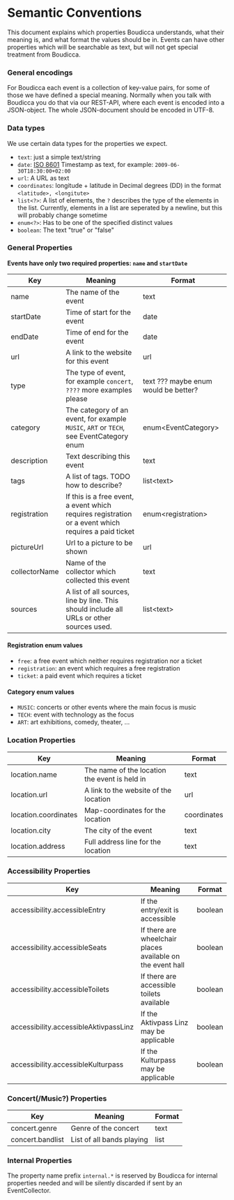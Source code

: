 # Semantic Conventions

This document explains which properties Boudicca understands, what their meaning is, and what format the values should
be
in. Events can have other properties which will be searchable as text, but will not get special treatment from
Boudicca.

### General encodings

For Boudicca each event is a collection of key-value pairs, for some of those we have defined a special meaning.
Normally when you talk with Boudicca you do that via our REST-API, where each event is encoded into a JSON-object. The
whole JSON-document should be encoded in UTF-8.

### Data types

We use certain data types for the properties we expect.

* `text`: just a simple text/string
* `date`: [ISO 8601](https://en.wikipedia.org/wiki/ISO_8601) Timestamp as text, for example: `2009-06-30T18:30:00+02:00`
* `url`: A URL as text
* `coordinates`: longitude + latitude in Decimal degrees (DD) in the format `<latitude>, <longitute>`
* `list<?>`: A list of elements, the `?` describes the type of the elements in the list. Currently, elements in a list
  are seperated by a newline, but this will probably change sometime
* `enum<?>`: Has to be one of the specified distinct values
* `boolean`: The text "true" or "false"

### General Properties

**Events have only two required properties: `name` and `startDate`**

| Key           | Meaning                                                                                              | Format                               |
|---------------|------------------------------------------------------------------------------------------------------|--------------------------------------|
| name          | The name of the event                                                                                | text                                 |
| startDate     | Time of start for the event                                                                          | date                                 |
| endDate       | Time of end for the event                                                                            | date                                 |
| url           | A link to the website for this event                                                                 | url                                  |
| type          | The type of event, for example `concert`, `????` more examples please                                | text ??? maybe enum would be better? |
| category      | The category of an event, for example `MUSIC`, `ART` or `TECH`, see EventCategory enum               | enum\<EventCategory>                 |
| description   | Text describing this event                                                                           | text                                 |
| tags          | A list of tags. TODO how to describe?                                                                | list\<text>                          |
| registration  | If this is a free event, a event which requires registration or a event which requires a paid ticket | enum\<registration>                  |
| pictureUrl    | Url to a picture to be shown                                                                         | url                                  |
| collectorName | Name of the collector which collected this event                                                     | text                                 |
| sources       | A list of all sources, line by line. This should include all URLs or other sources used.             | list\<text>                          |

#### Registration enum values

* `free`: a free event which neither requires registration nor a ticket
* `registration`: an event which requires a free registration
* `ticket`: a paid event which requires a ticket

#### Category enum values

* `MUSIC`: concerts or other events where the main focus is music
* `TECH`: event with technology as the focus
* `ART`: art exhibitions, comedy, theater, ...

### Location Properties

| Key                  | Meaning                                       | Format      |
|----------------------|-----------------------------------------------|-------------|
| location.name        | The name of the location the event is held in | text        |
| location.url         | A link to the website of the location         | url         |
| location.coordinates | Map-coordinates for the location              | coordinates |
| location.city        | The city of the event                         | text        |
| location.address     | Full address line for the location            | text        |

### Accessibility Properties

| Key                                   | Meaning                                                    | Format  |
|---------------------------------------|------------------------------------------------------------|---------|
| accessibility.accessibleEntry         | If the entry/exit is accessible                            | boolean |
| accessibility.accessibleSeats         | If there are wheelchair places available on the event hall | boolean |
| accessibility.accessibleToilets       | If there are accessible toilets available                  | boolean |
| accessibility.accessibleAktivpassLinz | If the Aktivpass Linz may be applicable                    | boolean |
| accessibility.accessibleKulturpass    | If the Kulturpass may be applicable                        | boolean |

### Concert(/Music?) Properties

| Key              | Meaning                   | Format     |
|------------------|---------------------------|------------|
| concert.genre    | Genre of the concert      | text       |
| concert.bandlist | List of all bands playing | list<text> |

### Internal Properties

The property name prefix `internal.*` is reserved by Boudicca for internal properties needed and will be silently
discarded if sent by an EventCollector.